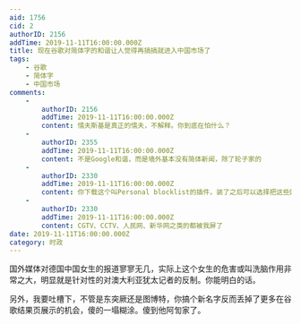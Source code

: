 ```yaml
---
aid: 1756
cid: 2
authorID: 2156
addTime: 2019-11-11T16:00:00.000Z
title: 现在谷歌对简体字的和谐让人觉得再搞搞就进入中国市场了
tags:
    - 谷歌
    - 简体字
    - 中国市场
comments:
    -
        authorID: 2156
        addTime: 2019-11-11T16:00:00.000Z
        content: 懦夫斯基是真正的懦夫，不解释。你到底在怕什么？
    -
        authorID: 2355
        addTime: 2019-11-11T16:00:00.000Z
        content: 不是Google和谐，而是墙外基本没有简体新闻，除了轮子家的
    -
        authorID: 2330
        addTime: 2019-11-11T16:00:00.000Z
        content: 你下载这个叫Personal blocklist的插件，装了之后可以选择把这些网站都屏蔽了
    -
        authorID: 2330
        addTime: 2019-11-11T16:00:00.000Z
        content: CGTV、CCTV、人民网、新华网之类的都被我屏了
date: 2019-11-11T16:00:00.000Z
category: 时政
---
```


国外媒体对德国中国女生的报道寥寥无几，实际上这个女生的危害或叫洗脑作用非常之大，明显就是针对性的对澳大利亚犹太记者的反制。你能明白的话。

另外，我要吐槽下，不管是东突厥还是图博特，你搞个新名字反而丢掉了更多在谷歌结果页展示的机会，傻的一塌糊涂。傻到他阿訇家了。
